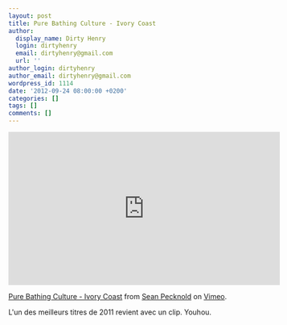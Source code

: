 ```yaml
---
layout: post
title: Pure Bathing Culture - Ivory Coast
author:
  display_name: Dirty Henry
  login: dirtyhenry
  email: dirtyhenry@gmail.com
  url: ''
author_login: dirtyhenry
author_email: dirtyhenry@gmail.com
wordpress_id: 1114
date: '2012-09-24 08:00:00 +0200'
categories: []
tags: []
comments: []
---
```

<iframe src="http://player.vimeo.com/video/49330356?title=0&amp;byline=0&amp;portrait=0&amp;color=ffffff" width="540" height="304" frameborder="0" webkitAllowFullScreen mozallowfullscreen allowFullScreen></iframe> <p><a href="http://vimeo.com/49330356">Pure Bathing Culture - Ivory Coast</a> from <a href="http://vimeo.com/grandchildren">Sean Pecknold</a> on <a href="http://vimeo.com">Vimeo</a>.</p>

L'un des meilleurs titres de 2011 revient avec un clip. Youhou.

